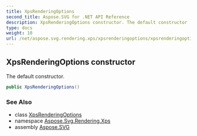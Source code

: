 ```yaml
---
title: XpsRenderingOptions
second_title: Aspose.SVG for .NET API Reference
description: XpsRenderingOptions constructor. The default constructor
type: docs
weight: 10
url: /net/aspose.svg.rendering.xps/xpsrenderingoptions/xpsrenderingoptions/
---
```

## XpsRenderingOptions constructor

The default constructor.

```csharp
public XpsRenderingOptions()
```

### See Also

* class [XpsRenderingOptions](../)
* namespace [Aspose.Svg.Rendering.Xps](../../../aspose.svg.rendering.xps/)
* assembly [Aspose.SVG](../../../)

